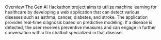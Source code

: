 Overview
The Gen AI Hackathon project aims to utilize machine learning for healthcare by developing a web application that can detect various diseases such as asthma, cancer, diabetes, and stroke. The application provides real-time diagnosis based on predictive modeling. If a disease is detected, the user receives preventive measures and can engage in further conversation with a llm chatbot specialized in that disease.

